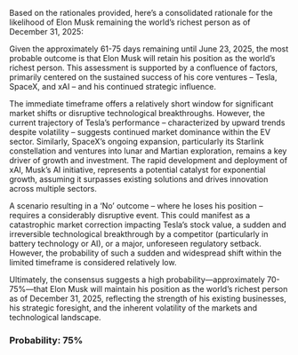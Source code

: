 Based on the rationales provided, here’s a consolidated rationale for the likelihood of Elon Musk remaining the world’s richest person as of December 31, 2025:

Given the approximately 61-75 days remaining until June 23, 2025, the most probable outcome is that Elon Musk will retain his position as the world’s richest person. This assessment is supported by a confluence of factors, primarily centered on the sustained success of his core ventures – Tesla, SpaceX, and xAI – and his continued strategic influence.

The immediate timeframe offers a relatively short window for significant market shifts or disruptive technological breakthroughs. However, the current trajectory of Tesla’s performance – characterized by upward trends despite volatility – suggests continued market dominance within the EV sector. Similarly, SpaceX’s ongoing expansion, particularly its Starlink constellation and ventures into lunar and Martian exploration, remains a key driver of growth and investment.  The rapid development and deployment of xAI, Musk’s AI initiative, represents a potential catalyst for exponential growth, assuming it surpasses existing solutions and drives innovation across multiple sectors.

A scenario resulting in a ‘No’ outcome – where he loses his position – requires a considerably disruptive event. This could manifest as a catastrophic market correction impacting Tesla’s stock value, a sudden and irreversible technological breakthrough by a competitor (particularly in battery technology or AI), or a major, unforeseen regulatory setback. However, the probability of such a sudden and widespread shift within the limited timeframe is considered relatively low.

Ultimately, the consensus suggests a high probability—approximately 70-75%—that Elon Musk will maintain his position as the world’s richest person as of December 31, 2025, reflecting the strength of his existing businesses, his strategic foresight, and the inherent volatility of the markets and technological landscape.

### Probability: 75%
